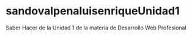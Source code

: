 # sandovalpenaluisenriqueUnidad1
Saber Hacer de la Unidad 1 de la materia de Desarrollo Web Profesional
